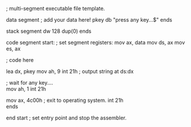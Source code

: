 ; multi-segment executable file template.

data segment
    ; add your data here!
    pkey db "press any key...$"
ends

stack segment
    dw   128  dup(0)
ends

code segment
start:
; set segment registers:
    mov ax, data
    mov ds, ax
    mov es, ax
    
; code here   

lea dx, pkey
    mov ah, 9
    int 21h        ; output string at ds:dx
    
; wait for any key....    
    mov ah, 1
    int 21h
    
mov ax, 4c00h ; exit to operating system.
    int 21h    
ends

end start ; set entry point and stop the assembler.
